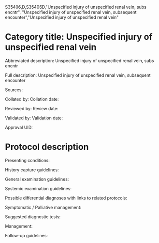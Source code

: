 S35406,D,S35406D,"Unspecified injury of unspecified renal vein, subs encntr", "Unspecified injury of unspecified renal vein, subsequent encounter","Unspecified injury of unspecified renal vein"
# Category title: Unspecified injury of unspecified renal vein

Abbreviated description: Unspecified injury of unspecified renal vein, subs encntr

Full description: Unspecified injury of unspecified renal vein, subsequent encounter

Sources:

Collated by:
Collation date:

Reviewed by:
Review date:

Validated by:
Validation date:

Approval UID:

# Protocol description

Presenting conditions:

History capture guidelines:

General examination guidelines:

Systemic examination guidelines:

Possible differential diagnoses with links to related protocols:

Symptomatic / Palliative management:

Suggested diagnostic tests:

Management:

Follow-up guidelines:
